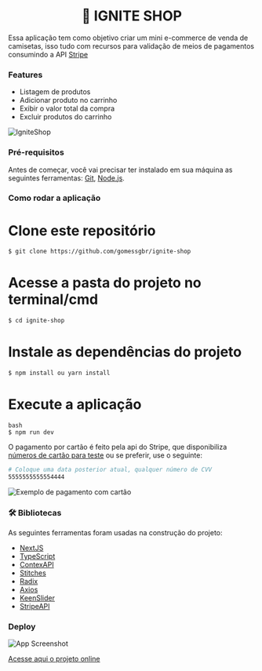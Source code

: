 <h1 align="center">
    🚀  IGNITE SHOP
</h1>


Essa aplicação tem como objetivo criar um mini e-commerce de venda de camisetas, isso tudo com recursos para validação de meios de pagamentos consumindo a API [Stripe](https://stripe.com/docs/api)

### Features

- Listagem de produtos
- Adicionar produto no carrinho
- Exibir o valor total da compra
- Excluir produtos do carrinho

![IgniteShop](https://i.imgur.com/aepAuP3.png)

### Pré-requisitos

Antes de começar, você vai precisar ter instalado em sua máquina as seguintes ferramentas:
[Git](https://git-scm.com), [Node.js](https://nodejs.org/en/).

### Como rodar a aplicação

# Clone este repositório
```bash
$ git clone https://github.com/gomessgbr/ignite-shop
```
# Acesse a pasta do projeto no terminal/cmd
```bash 
$ cd ignite-shop
```
# Instale as dependências do projeto
```bash 
$ npm install ou yarn install
```
# Execute a aplicação
```
bash
$ npm run dev
```


O pagamento por cartão é feito pela api do Stripe, que disponibiliza [números de cartão para teste](https://stripe.com/docs/testing?locale=pt-BR) ou se preferir, use o seguinte:

```bash
# Coloque uma data posterior atual, qualquer número de CVV
5555555555554444
```

![Exemplo de pagamento com cartão](https://i.imgur.com/LulhbPg.png)

### 🛠 Bibliotecas

As seguintes ferramentas foram usadas na construção do projeto:

- [NextJS](https://pt-br.reactjs.org/)
- [TypeScript](https://www.typescriptlang.org/)
- [ContexAPI](https://reactjs.org/docs/context.html)
- [Stitches](https://stitches.dev/)
- [Radix](https://www.radix-ui.com/)
- [Axios](https://axios-http.com/ptbr/docs/intro)
- [KeenSlider](https://github.com/colinhacks/zod)
- [StripeAPI](https://stripe.com/docs/api)

### Deploy

![App Screenshot](https://i.imgur.com/BWNACtA.png)

[Acesse aqui o projeto online](https://ignite-shop-three-navy.vercel.app/)
